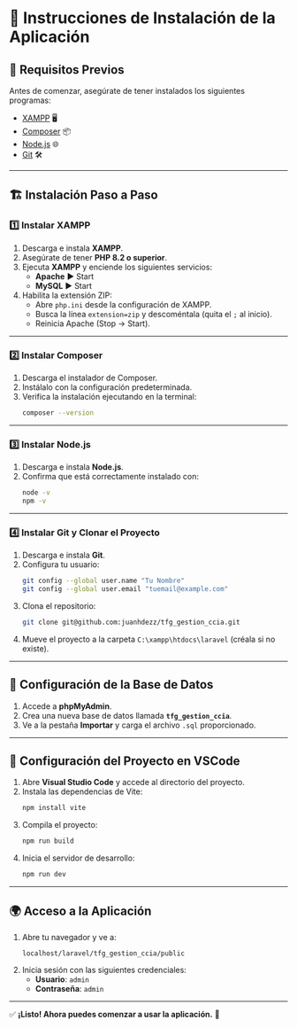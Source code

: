 # 🚀 Instrucciones de Instalación de la Aplicación

## 📌 Requisitos Previos

Antes de comenzar, asegúrate de tener instalados los siguientes programas:

- [XAMPP](https://www.apachefriends.org/es/download.html) 🖥️
- [Composer](https://getcomposer.org/Composer-Setup.exe) 📦
- [Node.js](https://nodejs.org/) 🌐
- [Git](https://git-scm.com/downloads) 🛠️

---

## 🏗️ Instalación Paso a Paso

### 1️⃣ Instalar XAMPP

1. Descarga e instala **XAMPP**.
2. Asegúrate de tener **PHP 8.2 o superior**.
3. Ejecuta **XAMPP** y enciende los siguientes servicios:
   - **Apache** ▶️ Start
   - **MySQL** ▶️ Start
4. Habilita la extensión ZIP:
   - Abre `php.ini` desde la configuración de XAMPP.
   - Busca la línea `extension=zip` y descoméntala (quita el `;` al inicio).
   - Reinicia Apache (Stop → Start).

---

### 2️⃣ Instalar Composer

1. Descarga el instalador de Composer.
2. Instálalo con la configuración predeterminada.
3. Verifica la instalación ejecutando en la terminal:
   ```sh
   composer --version
   ```

---

### 3️⃣ Instalar Node.js

1. Descarga e instala **Node.js**.
2. Confirma que está correctamente instalado con:
   ```sh
   node -v
   npm -v
   ```

---

### 4️⃣ Instalar Git y Clonar el Proyecto

1. Descarga e instala **Git**.
2. Configura tu usuario:
   ```sh
   git config --global user.name "Tu Nombre"
   git config --global user.email "tuemail@example.com"
   ```
3. Clona el repositorio:
   ```sh
   git clone git@github.com:juanhdezz/tfg_gestion_ccia.git
   ```
4. Mueve el proyecto a la carpeta `C:\xampp\htdocs\laravel` (créala si no existe).

---

## 📂 Configuración de la Base de Datos

1. Accede a **phpMyAdmin**.
2. Crea una nueva base de datos llamada **`tfg_gestion_ccia`**.
3. Ve a la pestaña **Importar** y carga el archivo `.sql` proporcionado.

---

## 🔧 Configuración del Proyecto en VSCode

1. Abre **Visual Studio Code** y accede al directorio del proyecto.
2. Instala las dependencias de Vite:
   ```sh
   npm install vite
   ```
3. Compila el proyecto:
   ```sh
   npm run build
   ```
4. Inicia el servidor de desarrollo:
   ```sh
   npm run dev
   ```

---

## 🌍 Acceso a la Aplicación

1. Abre tu navegador y ve a:
   ```
   localhost/laravel/tfg_gestion_ccia/public
   ```
2. Inicia sesión con las siguientes credenciales:
   - **Usuario**: `admin`
   - **Contraseña**: `admin`

---

✅ **¡Listo! Ahora puedes comenzar a usar la aplicación.** 🚀
